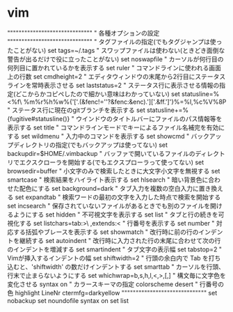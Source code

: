 # vim
""""""""""""""""""""""""""""""
" 各種オプションの設定
""""""""""""""""""""""""""""""
" タグファイルの指定(でもタグジャンプは使ったことがない)
set tags=~/.tags
" スワップファイルは使わない(ときどき面倒な警告が出るだけで役に立ったことがない)
set noswapfile
" カーソルが何行目の何列目に置かれているかを表示する
set ruler
" コマンドラインに使われる画面上の行数
set cmdheight=2
" エディタウィンドウの末尾から2行目にステータスラインを常時表示させる
set laststatus=2
" ステータス行に表示させる情報の指定(どこからかコピペしたので細かい意味はわかっていない)
set statusline=%<%f\ %m%r%h%w%{'['.(&fenc!=''?&fenc:&enc).']['.&ff.']'}%=%l,%c%V%8P
" ステータス行に現在のgitブランチを表示する
set statusline+=%{fugitive#statusline()}
" ウインドウのタイトルバーにファイルのパス情報等を表示する
set title
" コマンドラインモードで<Tab>キーによるファイル名補完を有効にする
set wildmenu
" 入力中のコマンドを表示する
set showcmd
" バックアップディレクトリの指定(でもバックアップは使ってない)
set backupdir=$HOME/.vimbackup
" バッファで開いているファイルのディレクトリでエクスクローラを開始する(でもエクスプローラって使ってない)
set browsedir=buffer
" 小文字のみで検索したときに大文字小文字を無視する
set smartcase
" 検索結果をハイライト表示する
set hlsearch
" 暗い背景色に合わせた配色にする
set background=dark
" タブ入力を複数の空白入力に置き換える
set expandtab
" 検索ワードの最初の文字を入力した時点で検索を開始する
set incsearch
" 保存されていないファイルがあるときでも別のファイルを開けるようにする
set hidden
" 不可視文字を表示する
set list
" タブと行の続きを可視化する
set listchars=tab:>\ ,extends:<
" 行番号を表示する
set number
" 対応する括弧やブレースを表示する
set showmatch
" 改行時に前の行のインデントを継続する
set autoindent
" 改行時に入力された行の末尾に合わせて次の行のインデントを増減する
set smartindent
" タブ文字の表示幅
set tabstop=2
" Vimが挿入するインデントの幅
set shiftwidth=2
" 行頭の余白内で Tab を打ち込むと、'shiftwidth' の数だけインデントする
set smarttab
" カーソルを行頭、行末で止まらないようにする
set whichwrap=b,s,h,l,<,>,[,]
" 構文毎に文字色を変化させる
syntax on
" カラースキーマの指定
colorscheme desert
" 行番号の色
highlight LineNr ctermfg=darkyellow
""""""""""""""""""""""""""""""
set nobackup
set noundofile
syntax on
set list
